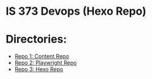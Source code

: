 # IS 373 Devops (Hexo Repo)


# Directories:
- [Repo 1: Content Repo](https://github.com/kl63/IS373)
- [Repo 2: Playwright Repo](https://github.com/kl63/is373_project)
- [Repo 3: Hexo Repo](https://github.com/kl63/is373_project)

